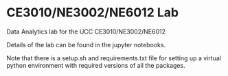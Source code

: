 # CE3010/NE3002/NE6012 Lab
Data Analytics lab for the UCC CE3010/NE3002/NE6012

Details of the lab can be found in the jupyter notebooks.

Note that there is a setup.sh and requirements.txt file for setting up a virtual python environment with required versions of all the packages.
